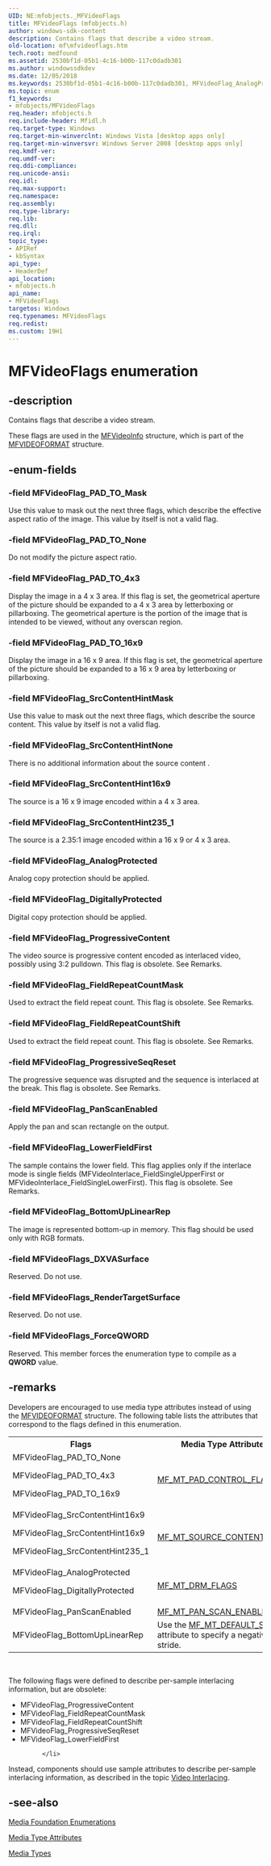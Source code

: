 ```yaml
---
UID: NE:mfobjects._MFVideoFlags
title: MFVideoFlags (mfobjects.h)
author: windows-sdk-content
description: Contains flags that describe a video stream.
old-location: mf\mfvideoflags.htm
tech.root: medfound
ms.assetid: 2530bf1d-05b1-4c16-b00b-117c0dadb301
ms.author: windowssdkdev
ms.date: 12/05/2018
ms.keywords: 2530bf1d-05b1-4c16-b00b-117c0dadb301, MFVideoFlag_AnalogProtected, MFVideoFlag_BottomUpLinearRep, MFVideoFlag_DigitallyProtected, MFVideoFlag_FieldRepeatCountMask, MFVideoFlag_FieldRepeatCountShift, MFVideoFlag_LowerFieldFirst, MFVideoFlag_PAD_TO_16x9, MFVideoFlag_PAD_TO_4x3, MFVideoFlag_PAD_TO_Mask, MFVideoFlag_PAD_TO_None, MFVideoFlag_PanScanEnabled, MFVideoFlag_ProgressiveContent, MFVideoFlag_ProgressiveSeqReset, MFVideoFlag_SrcContentHint16x9, MFVideoFlag_SrcContentHint235_1, MFVideoFlag_SrcContentHintMask, MFVideoFlag_SrcContentHintNone, MFVideoFlags, MFVideoFlags enumeration [Media Foundation], MFVideoFlags_DXVASurface, MFVideoFlags_ForceQWORD, MFVideoFlags_RenderTargetSurface, mf.mfvideoflags, mfobjects/MFVideoFlag_AnalogProtected, mfobjects/MFVideoFlag_BottomUpLinearRep, mfobjects/MFVideoFlag_DigitallyProtected, mfobjects/MFVideoFlag_FieldRepeatCountMask, mfobjects/MFVideoFlag_FieldRepeatCountShift, mfobjects/MFVideoFlag_LowerFieldFirst, mfobjects/MFVideoFlag_PAD_TO_16x9, mfobjects/MFVideoFlag_PAD_TO_4x3, mfobjects/MFVideoFlag_PAD_TO_Mask, mfobjects/MFVideoFlag_PAD_TO_None, mfobjects/MFVideoFlag_PanScanEnabled, mfobjects/MFVideoFlag_ProgressiveContent, mfobjects/MFVideoFlag_ProgressiveSeqReset, mfobjects/MFVideoFlag_SrcContentHint16x9, mfobjects/MFVideoFlag_SrcContentHint235_1, mfobjects/MFVideoFlag_SrcContentHintMask, mfobjects/MFVideoFlag_SrcContentHintNone, mfobjects/MFVideoFlags, mfobjects/MFVideoFlags_DXVASurface, mfobjects/MFVideoFlags_ForceQWORD, mfobjects/MFVideoFlags_RenderTargetSurface
ms.topic: enum
f1_keywords:
- mfobjects/MFVideoFlags
req.header: mfobjects.h
req.include-header: Mfidl.h
req.target-type: Windows
req.target-min-winverclnt: Windows Vista [desktop apps only]
req.target-min-winversvr: Windows Server 2008 [desktop apps only]
req.kmdf-ver: 
req.umdf-ver: 
req.ddi-compliance: 
req.unicode-ansi: 
req.idl: 
req.max-support: 
req.namespace: 
req.assembly: 
req.type-library: 
req.lib: 
req.dll: 
req.irql: 
topic_type:
- APIRef
- kbSyntax
api_type:
- HeaderDef
api_location:
- mfobjects.h
api_name:
- MFVideoFlags
targetos: Windows
req.typenames: MFVideoFlags
req.redist: 
ms.custom: 19H1
---
```


# MFVideoFlags enumeration


## -description


Contains flags that describe a video stream.

These flags are used in the <a href="https://docs.microsoft.com/windows/desktop/api/mfobjects/ns-mfobjects-mfvideoinfo">MFVideoInfo</a> structure, which is part of the <a href="https://docs.microsoft.com/windows/desktop/api/mfobjects/ns-mfobjects-mfvideoformat">MFVIDEOFORMAT</a> structure.


## -enum-fields




### -field MFVideoFlag_PAD_TO_Mask

Use this value to mask out the next three flags, which describe the effective aspect ratio of the image. This value by itself is not a valid flag.


### -field MFVideoFlag_PAD_TO_None

Do not modify the picture aspect ratio.


### -field MFVideoFlag_PAD_TO_4x3

Display the image in a 4 x 3 area. If this flag is set, the geometrical aperture of the picture should be expanded to a 4 x 3 area by letterboxing or pillarboxing. The geometrical aperture is the portion of the image that is intended to be viewed, without any overscan region.


### -field MFVideoFlag_PAD_TO_16x9

Display the image in a 16 x 9 area. If this flag is set, the geometrical aperture of the picture should be expanded to a 16 x 9 area by letterboxing or pillarboxing.


### -field MFVideoFlag_SrcContentHintMask

Use this value to mask out the next three flags, which describe the source content. This value by itself is not a valid flag.


### -field MFVideoFlag_SrcContentHintNone

There is no additional information about the source content .


### -field MFVideoFlag_SrcContentHint16x9

The source is a 16 x 9 image encoded within a 4 x 3 area.


### -field MFVideoFlag_SrcContentHint235_1

The source is a 2.35:1 image encoded within a 16 x 9 or 4 x 3 area.


### -field MFVideoFlag_AnalogProtected

Analog copy protection should be applied.


### -field MFVideoFlag_DigitallyProtected

Digital copy protection should be applied.


### -field MFVideoFlag_ProgressiveContent

The video source is progressive content encoded as interlaced video, possibly using 3:2 pulldown. This flag is obsolete. See Remarks.


### -field MFVideoFlag_FieldRepeatCountMask

Used to extract the field repeat count. This flag is obsolete. See Remarks.


### -field MFVideoFlag_FieldRepeatCountShift

Used to extract the field repeat count. This flag is obsolete. See Remarks.


### -field MFVideoFlag_ProgressiveSeqReset

The progressive sequence was disrupted and the sequence is interlaced at the break. This flag is obsolete. See Remarks.


### -field MFVideoFlag_PanScanEnabled

Apply the pan and scan rectangle on the output.


### -field MFVideoFlag_LowerFieldFirst

The sample contains the lower field. This flag applies only if the interlace mode is single fields (MFVideoInterlace_FieldSingleUpperFirst or MFVideoInterlace_FieldSingleLowerFirst). This flag is obsolete. See Remarks.


### -field MFVideoFlag_BottomUpLinearRep

The image is represented bottom-up in memory. This flag should be used only with RGB formats.


### -field MFVideoFlags_DXVASurface

Reserved. Do not use.


### -field MFVideoFlags_RenderTargetSurface

Reserved. Do not use.


### -field MFVideoFlags_ForceQWORD

Reserved. This member forces the enumeration type to compile as a <b>QWORD</b> value.


## -remarks



Developers are encouraged to use media type attributes instead of using the <a href="https://docs.microsoft.com/windows/desktop/api/mfobjects/ns-mfobjects-mfvideoformat">MFVIDEOFORMAT</a> structure. The following table lists the attributes that correspond to the flags defined in this enumeration.

<table>
<tr>
<th>Flags</th>
<th>Media Type Attribute</th>
</tr>
<tr>
<td>
MFVideoFlag_PAD_TO_None

MFVideoFlag_PAD_TO_4x3

MFVideoFlag_PAD_TO_16x9

</td>
<td>
<a href="https://docs.microsoft.com/windows/desktop/medfound/mf-mt-pad-control-flags-attribute">MF_MT_PAD_CONTROL_FLAGS</a>
</td>
</tr>
<tr>
<td>
MFVideoFlag_SrcContentHint16x9

MFVideoFlag_SrcContentHint16x9

MFVideoFlag_SrcContentHint235_1

</td>
<td>
<a href="https://docs.microsoft.com/windows/desktop/medfound/mf-mt-source-content-hint-attribute">MF_MT_SOURCE_CONTENT_HINT</a>
</td>
</tr>
<tr>
<td>
MFVideoFlag_AnalogProtected

MFVideoFlag_DigitallyProtected

</td>
<td>
<a href="https://docs.microsoft.com/windows/desktop/medfound/mf-mt-drm-flags-attribute">MF_MT_DRM_FLAGS</a>
</td>
</tr>
<tr>
<td>MFVideoFlag_PanScanEnabled</td>
<td>
<a href="https://docs.microsoft.com/windows/desktop/medfound/mf-mt-pan-scan-enabled-attribute">MF_MT_PAN_SCAN_ENABLED</a>
</td>
</tr>
<tr>
<td>MFVideoFlag_BottomUpLinearRep</td>
<td>Use the <a href="https://docs.microsoft.com/windows/desktop/medfound/mf-mt-default-stride-attribute">MF_MT_DEFAULT_STRIDE</a> attribute to specify a negative stride.</td>
</tr>
</table>
 

The following flags were defined to describe per-sample interlacing information, but are obsolete:

<ul>
<li>MFVideoFlag_ProgressiveContent
          </li>
<li>MFVideoFlag_FieldRepeatCountMask
          </li>
<li>MFVideoFlag_FieldRepeatCountShift
          </li>
<li>MFVideoFlag_ProgressiveSeqReset
          </li>
<li>MFVideoFlag_LowerFieldFirst
            
          </li>
</ul>
Instead, components should use sample attributes to describe per-sample interlacing information, as described in the topic <a href="https://docs.microsoft.com/windows/desktop/medfound/video-interlacing">Video Interlacing</a>.




## -see-also




<a href="https://docs.microsoft.com/windows/desktop/medfound/media-foundation-enumerations">Media Foundation Enumerations</a>



<a href="https://docs.microsoft.com/windows/desktop/medfound/media-type-attributes">Media Type Attributes</a>



<a href="https://docs.microsoft.com/windows/desktop/medfound/media-types">Media Types</a>
 

 

